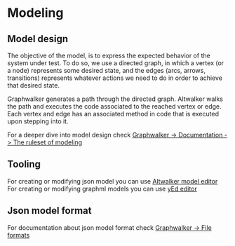 # Modeling

## Model design

The objective of the model, is to express the expected behavior of the system under test. To do so, we use a directed graph, in which a vertex (or a node) represents some desired state, and the edges (arcs, arrows, transitions) represents whatever actions we need to do in order to achieve that desired state.

Graphwalker generates a path through the directed graph. Altwalker walks the path and executes the code associated to the reached vertex or edge. Each vertex and edge has an associated method in code that is executed upon stepping into it.

For a deeper dive into model design check [Graphwalker -> Documentation -> The ruleset of modeling](http://graphwalker.github.io/yed_model_syntax/)

## Tooling

For creating or modifying json model you can use [Altwalker model editor](https://robert-dezmerean.gitlab.io/model-editor/)  
For creating or modifying graphml models you can use [yEd editor](http://www.yworks.com/en/products_yed_about.html)

## Json model format 

For documentation about json model format check [Graphwalker -> File formats](http://graphwalker.github.io/json-overview/)